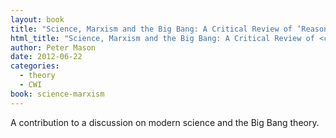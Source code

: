 ```yaml
---
layout: book
title: "Science, Marxism and the Big Bang: A Critical Review of ‘Reason in Revolt’"
html_title: "Science, Marxism and the Big Bang: A Critical Review of <cite>Reason in Revolt</cite>"
author: Peter Mason
date: 2012-06-22
categories:
  - theory
  - CWI
book: science-marxism
---
```

A contribution to a discussion on modern science and the Big Bang theory.